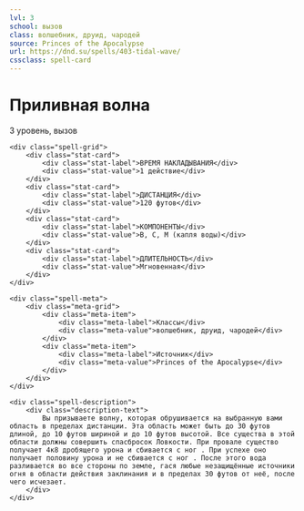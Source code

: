 ```yaml
---
lvl: 3
school: вызов
class: волшебник, друид, чародей
source: Princes of the Apocalypse
url: https://dnd.su/spells/403-tidal-wave/
cssclass: spell-card
---
```


<div class="spell-container">
    <div class="spell-header">
        <h1 class="spell-name">Приливная волна</h1>
        <div class="spell-level">3 уровень, вызов</div>
    </div>
    
    <div class="spell-grid">
        <div class="stat-card">
            <div class="stat-label">ВРЕМЯ НАКЛАДЫВАНИЯ</div>
            <div class="stat-value">1 действие</div>
        </div>
        <div class="stat-card">
            <div class="stat-label">ДИСТАНЦИЯ</div>
            <div class="stat-value">120 футов</div>
        </div>
        <div class="stat-card">
            <div class="stat-label">КОМПОНЕНТЫ</div>
            <div class="stat-value">В, С, М (капля воды)</div>
        </div>
        <div class="stat-card">
            <div class="stat-label">ДЛИТЕЛЬНОСТЬ</div>
            <div class="stat-value">Мгновенная</div>
        </div>
    </div>
    
    <div class="spell-meta">
        <div class="meta-grid">
            <div class="meta-item">
                <div class="meta-label">Классы</div>
                <div class="meta-value">волшебник, друид, чародей</div>
            </div>
            <div class="meta-item">
                <div class="meta-label">Источник</div>
                <div class="meta-value">Princes of the Apocalypse</div>
            </div>
        </div>
    </div>
    
    <div class="spell-description">
        <div class="description-text">
            Вы призываете волну, которая обрушивается на выбранную вами область в пределах дистанции. Эта область может быть до 30 футов длиной, до 10 футов шириной и до 10 футов высотой. Все существа в этой области должны совершить спасбросок Ловкости. При провале существо получает 4к8 дробящего урона и сбивается с ног . При успехе оно получает половину урона и не сбивается с ног . После этого вода разливается во все стороны по земле, гася любые незащищённые источники огня в области действия заклинания и в пределах 30 футов от неё, после чего исчезает.
        </div>
    </div>
</div>
